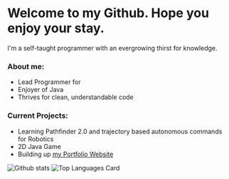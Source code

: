 # Welcome to my Github. Hope you enjoy your stay.
  
  
  I'm a self-taught programmer with an evergrowing thirst for knowledge.
  
  ### About me:
  - Lead Programmer for
  - Enjoyer of Java 
  - Thrives for clean, understandable code
  ### Current Projects:
  - Learning Pathfinder 2.0 and trajectory based autonomous commands for Robotics
  - 2D Java Game 
  - Building up [my Portfolio Website](https://joshuabuker.github.io/)

![Github stats](https://github-readme-stats.vercel.app/api?username=JoshuaBuker&theme=highcontrast&show_icons=true&count_private=true&layout=compact)
![Top Languages Card](https://github-readme-stats.vercel.app/api/top-langs/?username=JoshuaBuker&layout=compact)

<!--
**JoshuaBuker/JoshuaBuker** is a ✨ _special_ ✨ repository because its `README.md` (this file) appears on your GitHub profile.

Here are some ideas to get you started:

- 🔭 I’m currently working on ...
- 🌱 I’m currently learning ...
- 👯 I’m looking to collaborate on ...
- 🤔 I’m looking for help with ...
- 💬 Ask me about ...
- 📫 How to reach me: ...
- 😄 Pronouns: ...
- ⚡ Fun fact: ...
-->
